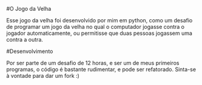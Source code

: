 #O Jogo da Velha

Esse jogo da velha foi desenvolvido por mim em python, como um desafio de programar um jogo da velha no qual o computador jogasse contra o jogador automaticamente, ou permitisse que duas pessoas jogassem uma contra a outra.

#Desenvolvimento 

Por ser parte de um desafio de 12 horas, e ser um de meus primeiros programas, o código é bastante rudimentar, e pode ser refatorado. Sinta-se à vontade para dar um fork :)

